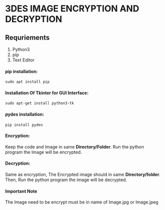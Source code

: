 # 3DES IMAGE ENCRYPTION AND DECRYPTION

## Requriements
1) Python3 
2) pip
3) Text Editor

#### pip installation:

``` 
sudo apt install pip
```
#### Installation Of Tkinter for GUI Interface:

```
sudo apt-get install python3-tk
```

#### pydes installation: 

``` 
pip install pydes 
```
#### Encryption:

Keep the code and Image in same **Directory/Folder**. Run the python program the Image will be encrypted. 

#### Decryption:

Same as encryption, The Encrypted image should in same **Directory/folder**. Then, Run the python program the image will be decrypted. 

#### Important Note

The Image need to be encrypt must be in name of Image.jpg or Image.jpeg


